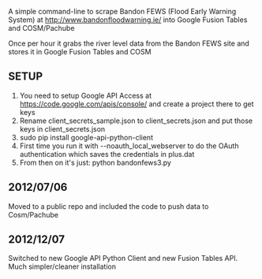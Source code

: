 A simple command-line to scrape Bandon FEWS (Flood Early Warning System) at http://www.bandonfloodwarning.ie/ into Google Fusion Tables and COSM/Pachube

Once per hour it grabs the river level data from the Bandon FEWS site and stores it in Google Fusion Tables and COSM

SETUP
-----
1. You need to setup Google API Access at https://code.google.com/apis/console/ and create a project there to get keys
2. Rename client_secrets_sample.json to client_secrets.json and put those keys in client_secrets.json
3. sudo pip install google-api-python-client
4. First time you run it with --noauth_local_webserver to do the OAuth authentication which saves the credentials in plus.dat
5. From then on it's just:    python bandonfews3.py


2012/07/06
----------
Moved to a public repo and included the code to push data to Cosm/Pachube

2012/12/07
----------
Switched to new Google API Python Client and new Fusion Tables API. Much simpler/cleaner installation


